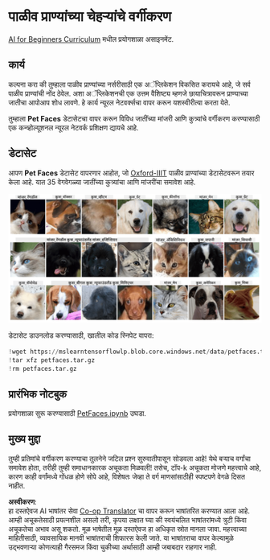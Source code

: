 <!--
CO_OP_TRANSLATOR_METADATA:
{
  "original_hash": "f3d2cee9cb3c52160419e560c57a690e",
  "translation_date": "2025-08-26T09:34:06+00:00",
  "source_file": "lessons/4-ComputerVision/07-ConvNets/lab/README.md",
  "language_code": "mr"
}
-->
# पाळीव प्राण्यांच्या चेहऱ्यांचे वर्गीकरण

[AI for Beginners Curriculum](https://github.com/microsoft/ai-for-beginners) मधील प्रयोगशाळा असाइनमेंट.

## कार्य

कल्पना करा की तुम्हाला पाळीव प्राण्यांच्या नर्सरीसाठी एक अॅप्लिकेशन विकसित करायचे आहे, जे सर्व पाळीव प्राण्यांची नोंद ठेवेल. अशा अॅप्लिकेशनची एक उत्तम वैशिष्ट्य म्हणजे छायाचित्रावरून प्राण्याच्या जातीचा आपोआप शोध लावणे. हे कार्य न्यूरल नेटवर्क्सचा वापर करून यशस्वीरीत्या करता येते.

तुम्हाला **Pet Faces** डेटासेटचा वापर करून विविध जातींच्या मांजरी आणि कुत्र्यांचे वर्गीकरण करण्यासाठी एक कन्व्होल्यूशनल न्यूरल नेटवर्क प्रशिक्षण द्यायचे आहे.

## डेटासेट

आपण **Pet Faces** डेटासेट वापरणार आहोत, जो [Oxford-IIIT](https://www.robots.ox.ac.uk/~vgg/data/pets/) पाळीव प्राण्यांच्या डेटासेटवरून तयार केला आहे. यात 35 वेगवेगळ्या जातींच्या कुत्र्यांचा आणि मांजरींचा समावेश आहे.

![आपण ज्यावर काम करणार आहोत तो डेटासेट](../../../../../../translated_images/data.50b2a9d5484bdbf0f52f5765b381cec9efe2bd296a98f007f90bedb6ac67f2a8.mr.png)

डेटासेट डाउनलोड करण्यासाठी, खालील कोड स्निपेट वापरा:

```python
!wget https://mslearntensorflowlp.blob.core.windows.net/data/petfaces.tar.gz
!tar xfz petfaces.tar.gz
!rm petfaces.tar.gz
```

## प्रारंभिक नोटबुक

प्रयोगशाळा सुरू करण्यासाठी [PetFaces.ipynb](../../../../../../lessons/4-ComputerVision/07-ConvNets/lab/PetFaces.ipynb) उघडा.

## मुख्य मुद्दा

तुम्ही प्रतिमांचे वर्गीकरण करण्याचा तुलनेने जटिल प्रश्न सुरुवातीपासून सोडवला आहे! येथे बऱ्याच वर्गांचा समावेश होता, तरीही तुम्ही समाधानकारक अचूकता मिळवली! तसेच, टॉप-k अचूकता मोजणे महत्त्वाचे आहे, कारण काही वर्गांमध्ये गोंधळ होणे सोपे आहे, विशेषतः जेव्हा ते वर्ग माणसांसाठीही स्पष्टपणे वेगळे दिसत नाहीत.

**अस्वीकरण**:  
हा दस्तऐवज AI भाषांतर सेवा [Co-op Translator](https://github.com/Azure/co-op-translator) चा वापर करून भाषांतरित करण्यात आला आहे. आम्ही अचूकतेसाठी प्रयत्नशील असलो तरी, कृपया लक्षात घ्या की स्वयंचलित भाषांतरांमध्ये त्रुटी किंवा अचूकतेचा अभाव असू शकतो. मूळ भाषेतील मूळ दस्तऐवज हा अधिकृत स्रोत मानला जावा. महत्त्वाच्या माहितीसाठी, व्यावसायिक मानवी भाषांतराची शिफारस केली जाते. या भाषांतराचा वापर केल्यामुळे उद्भवणाऱ्या कोणत्याही गैरसमज किंवा चुकीच्या अर्थासाठी आम्ही जबाबदार राहणार नाही.